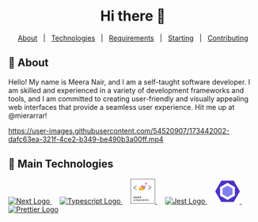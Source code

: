 
<!--
**mierarrar/mierarrar** is a ✨ _special_ ✨ repository because its `README.md` (this file) appears on your GitHub profile.

Here are some ideas to get you started:

- 🔭 I’m currently working on ...
- 🌱 I’m currently learning ...
- 👯 I’m looking to collaborate on ...
- 🤔 I’m looking for help with ...
- 💬 Ask me about ...
- 📫 How to reach me: ...
- 😄 Pronouns: ...
- ⚡ Fun fact: ...
-->

<div align="center">
  <h1>Hi there 👋</h1>
</div>


<p align="center">
  <a href="#dart-about">About</a> &#xa0; | &#xa0;
  <a href="#rocket-main-technologies">Technologies</a> &#xa0; | &#xa0;
  <a href="#white_check_mark-requirements">Requirements</a> &#xa0; | &#xa0;
  <a href="#checkered_flag-starting">Starting</a> &#xa0; | &#xa0;
  <a href="https://github.com/maurodesouza/profile-readme-generator/blob/main/.github/CONTRIBUTING.md">Contributing</a>
</p>

## :dart: About ##

Hello! My name is Meera Nair, and I am a self-taught software developer. I am skilled and experienced in a variety of development frameworks and tools, and I am committed to creating user-friendly and visually appealing web interfaces that provide a seamless user experience. Hit me up at @mierarrar!



https://user-images.githubusercontent.com/54520907/173442002-dafc63ea-321f-4ce2-b349-be490b3a00ff.mp4

## :rocket: Main Technologies ##

<a href="https://nextjs.org">
  <img width="50" title="NextJs" alt="Next Logo" src="https://raw.githubusercontent.com/maurodesouza/maurodesouza/master/assets/next-logo.svg">
</a> &#xa0; &#xa0;

<a href="https://www.typescriptlang.org">
  <img width="50" title="Typescript" alt="Typescript Logo" src="https://raw.githubusercontent.com/maurodesouza/maurodesouza/master/assets/typescript-logo.svg">
</a> &#xa0; &#xa0;

<a href="https://styled-components.com">
  <img width="50" title="Styled Components" alt="Styled Components Logo" src="https://raw.githubusercontent.com/github/explore/80688e429a7d4ef2fca1e82350fe8e3517d3494d/topics/styled-components/styled-components.png">
</a> &#xa0; &#xa0;

<a href="https://jestjs.io">
  <img width="50" title="Jest" alt="Jest Logo" src="https://raw.githubusercontent.com/maurodesouza/maurodesouza/master/assets/jest-logo.svg">
</a> &#xa0; &#xa0;

<a href="https://eslint.org">
  <img  width="50" title="Eslint" alt="Eslint Logo" src="https://raw.githubusercontent.com/github/explore/80688e429a7d4ef2fca1e82350fe8e3517d3494d/topics/eslint/eslint.png">
</a> &#xa0; &#xa0;

<a href="https://prettier.io">
  <img width="50" title="Prettier" alt="Prettier Logo" src="https://prettier.io/icon.png">
</a>

###
